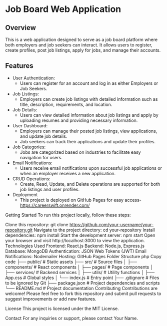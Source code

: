 # Job Board Web Application

## Overview
This is a web application designed to serve as a job board platform where both employers and job seekers can interact. It allows users to register, create profiles, post job listings, apply for jobs, and manage their accounts.


## Features
- User Authentication:
  - Users can register for an account and log in as either Employers or Job Seekers.
- Job Listings:
  - Employers can create job listings with detailed information such as title, description, requirements, and location.
- Job Details:
  - Users can view detailed information about job listings and apply by uploading resumes and providing necessary information.
- User Dashboard:
  - Employers can manage their posted job listings, view applications, and update job details.
  - Job seekers can track their applications and update their profiles.
- Job Categories:
  - Jobs are categorized based on industries to facilitate easy navigation for users.
- Email Notifications:
  - Users receive email notifications upon successful job applications or when an employer receives a new application.
- CRUD Operations:
  - Create, Read, Update, and Delete operations are supported for both job listings and user profiles.
- Deployment
  - This project is deployed on GitHub Pages for easy access- https://careerswift.onrender.com/

Getting Started
To run this project locally, follow these steps:

Clone this repository: git clone https://github.com/your-username/your-repository.git
Navigate to the project directory: cd your-repository
Install dependencies: npm install
Start the development server: npm start
Open your browser and visit http://localhost:3000 to view the application.
Technologies Used
Frontend: React.js
Backend: Node.js, Express.js
Database: MongoDB
Authentication: JSON Web Tokens (JWT)
Email Notifications: Nodemailer
Hosting: GitHub Pages
Folder Structure
php
Copy code
├── public/             # Static assets
├── src/                # Source files
│   ├── components/     # React components
│   ├── pages/          # Page components
│   ├── services/       # Backend services
│   ├── utils/          # Utility functions
│   ├── App.css         # Global styles
│   └── index.js        # Entry point
├── .gitignore          # Files to be ignored by Git
├── package.json        # Project dependencies and scripts
└── README.md           # Project documentation
Contributing
Contributions are welcome! Please feel free to fork this repository and submit pull requests to suggest improvements or add new features.

License
This project is licensed under the MIT License.

Contact
For any inquiries or support, please contact Your Name.
